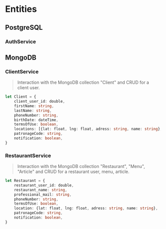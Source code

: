 # Entities
## PostgreSQL
### AuthService
## MongoDB
### ClientService
> Interaction with the MongoDB collection "Client" and CRUD for a client user.

```ts
let Client = {
    client_user_id: double,
    firstName: string,
    lastName: string,
    phoneNumber: string,
    birthDate: dateTime,
    termsOfUse: boolean,
    locations: [{lat: float, lng: float, adress: string, name: string}, ...],
    patronageCode: string,
    notification: boolean,
}
```

### RestaurantService
> Interaction with the MongoDB collection "Restaurant", "Menu", "Article" and CRUD for a restaurant user, menu, article.

```ts
let Restaurant = {
    restaurant_user_id: double,
    restaurant_name: string,
    professional_mail: string,
    phoneNumber: string,
    termsOfUse: boolean,
    location: {lat: float, lng: float, adress: string, name: string},
    patronageCode: string,
    notification: boolean,
}
```
